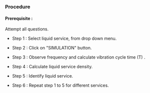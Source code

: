 ### Procedure
#### Prerequisite :
Attempt all questions.

- Step 1 : Select liquid service, from drop down menu.
- Step 2 : Click on "SIMULATION" button.

- Step 3 : Observe frequency and calculate vibration cycle time (T) .
- Step 4 : Calculate liquid service density.
- Step 5 : Identify liquid service.
- Step 6 : Repeat step 1 to 5 for different services.
